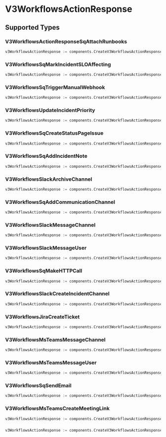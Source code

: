 # V3WorkflowsActionResponse


## Supported Types

### V3WorkflowsActionResponseSqAttachRunbooks

```go
v3WorkflowsActionResponse := components.CreateV3WorkflowsActionResponseV3WorkflowsActionResponseSqAttachRunbooks(components.V3WorkflowsActionResponseSqAttachRunbooks{/* values here */})
```

### V3WorkflowsSqMarkIncidentSLOAffecting

```go
v3WorkflowsActionResponse := components.CreateV3WorkflowsActionResponseV3WorkflowsSqMarkIncidentSLOAffecting(components.V3WorkflowsSqMarkIncidentSLOAffecting{/* values here */})
```

### V3WorkflowsSqTriggerManualWebhook

```go
v3WorkflowsActionResponse := components.CreateV3WorkflowsActionResponseV3WorkflowsSqTriggerManualWebhook(components.V3WorkflowsSqTriggerManualWebhook{/* values here */})
```

### V3WorkflowsUpdateIncidentPriority

```go
v3WorkflowsActionResponse := components.CreateV3WorkflowsActionResponseV3WorkflowsUpdateIncidentPriority(components.V3WorkflowsUpdateIncidentPriority{/* values here */})
```

### V3WorkflowsSqCreateStatusPageIssue

```go
v3WorkflowsActionResponse := components.CreateV3WorkflowsActionResponseV3WorkflowsSqCreateStatusPageIssue(components.V3WorkflowsSqCreateStatusPageIssue{/* values here */})
```

### V3WorkflowsSqAddIncidentNote

```go
v3WorkflowsActionResponse := components.CreateV3WorkflowsActionResponseV3WorkflowsSqAddIncidentNote(components.V3WorkflowsSqAddIncidentNote{/* values here */})
```

### V3WorkflowsSlackArchiveChannel

```go
v3WorkflowsActionResponse := components.CreateV3WorkflowsActionResponseV3WorkflowsSlackArchiveChannel(components.V3WorkflowsSlackArchiveChannel{/* values here */})
```

### V3WorkflowsSqAddCommunicationChannel

```go
v3WorkflowsActionResponse := components.CreateV3WorkflowsActionResponseV3WorkflowsSqAddCommunicationChannel(components.V3WorkflowsSqAddCommunicationChannel{/* values here */})
```

### V3WorkflowsSlackMessageChannel

```go
v3WorkflowsActionResponse := components.CreateV3WorkflowsActionResponseV3WorkflowsSlackMessageChannel(components.V3WorkflowsSlackMessageChannel{/* values here */})
```

### V3WorkflowsSlackMessageUser

```go
v3WorkflowsActionResponse := components.CreateV3WorkflowsActionResponseV3WorkflowsSlackMessageUser(components.V3WorkflowsSlackMessageUser{/* values here */})
```

### V3WorkflowsSqMakeHTTPCall

```go
v3WorkflowsActionResponse := components.CreateV3WorkflowsActionResponseV3WorkflowsSqMakeHTTPCall(components.V3WorkflowsSqMakeHTTPCall{/* values here */})
```

### V3WorkflowsSlackCreateIncidentChannel

```go
v3WorkflowsActionResponse := components.CreateV3WorkflowsActionResponseV3WorkflowsSlackCreateIncidentChannel(components.V3WorkflowsSlackCreateIncidentChannel{/* values here */})
```

### V3WorkflowsJiraCreateTicket

```go
v3WorkflowsActionResponse := components.CreateV3WorkflowsActionResponseV3WorkflowsJiraCreateTicket(components.V3WorkflowsJiraCreateTicket{/* values here */})
```

### V3WorkflowsMsTeamsMessageChannel

```go
v3WorkflowsActionResponse := components.CreateV3WorkflowsActionResponseV3WorkflowsMsTeamsMessageChannel(components.V3WorkflowsMsTeamsMessageChannel{/* values here */})
```

### V3WorkflowsMsTeamsMessageUser

```go
v3WorkflowsActionResponse := components.CreateV3WorkflowsActionResponseV3WorkflowsMsTeamsMessageUser(components.V3WorkflowsMsTeamsMessageUser{/* values here */})
```

### V3WorkflowsSqSendEmail

```go
v3WorkflowsActionResponse := components.CreateV3WorkflowsActionResponseV3WorkflowsSqSendEmail(components.V3WorkflowsSqSendEmail{/* values here */})
```

### V3WorkflowsMsTeamsCreateMeetingLink

```go
v3WorkflowsActionResponse := components.CreateV3WorkflowsActionResponseV3WorkflowsMsTeamsCreateMeetingLink(components.V3WorkflowsMsTeamsCreateMeetingLink{/* values here */})
```

### 

```go
v3WorkflowsActionResponse := components.CreateV3WorkflowsActionResponseAny(any{/* values here */})
```

